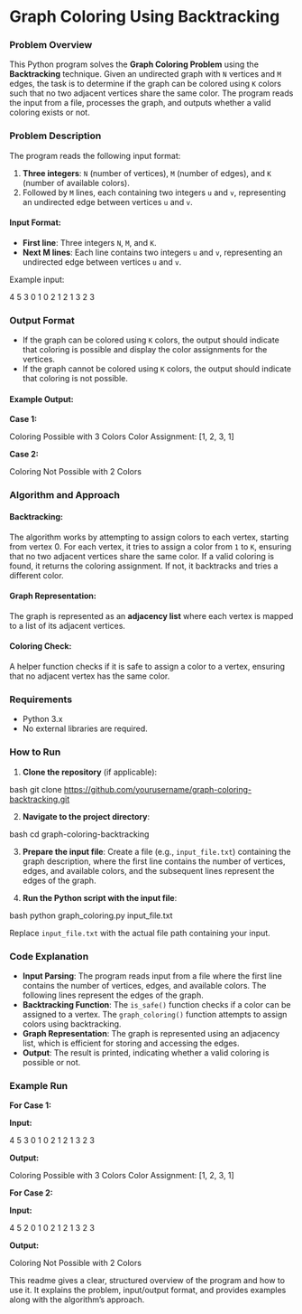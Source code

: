 # Graph Coloring Using Backtracking

### Problem Overview
This Python program solves the **Graph Coloring Problem** using the **Backtracking** technique. Given an undirected graph with `N` vertices and `M` edges, the task is to determine if the graph can be colored using `K` colors such that no two adjacent vertices share the same color. The program reads the input from a file, processes the graph, and outputs whether a valid coloring exists or not.


### Problem Description
The program reads the following input format:

1. **Three integers**: `N` (number of vertices), `M` (number of edges), and `K` (number of available colors).
2. Followed by `M` lines, each containing two integers `u` and `v`, representing an undirected edge between vertices `u` and `v`.

#### Input Format:

- **First line**: Three integers `N`, `M`, and `K`.
- **Next M lines**: Each line contains two integers `u` and `v`, representing an undirected edge between vertices `u` and `v`.

Example input:

4 5 3
0 1
0 2
1 2
1 3
2 3




### Output Format
- If the graph can be colored using `K` colors, the output should indicate that coloring is possible and display the color assignments for the vertices.
- If the graph cannot be colored using `K` colors, the output should indicate that coloring is not possible.

#### Example Output:
**Case 1:**

Coloring Possible with 3 Colors
Color Assignment: [1, 2, 3, 1]


**Case 2:**

Coloring Not Possible with 2 Colors

### Algorithm and Approach

#### Backtracking:
The algorithm works by attempting to assign colors to each vertex, starting from vertex 0. For each vertex, it tries to assign a color from `1` to `K`, ensuring that no two adjacent vertices share the same color. If a valid coloring is found, it returns the coloring assignment. If not, it backtracks and tries a different color.

#### Graph Representation:
The graph is represented as an **adjacency list** where each vertex is mapped to a list of its adjacent vertices.

#### Coloring Check:
A helper function checks if it is safe to assign a color to a vertex, ensuring that no adjacent vertex has the same color.



### Requirements
- Python 3.x
- No external libraries are required.



### How to Run

1. **Clone the repository** (if applicable):

bash
    git clone https://github.com/yourusername/graph-coloring-backtracking.git


2. **Navigate to the project directory**:

bash
    cd graph-coloring-backtracking
  

3. **Prepare the input file**:
   Create a file (e.g., `input_file.txt`) containing the graph description, where the first line contains the number of vertices, edges, and available colors, and the subsequent lines represent the edges of the graph.

4. **Run the Python script with the input file**:

bash
    python graph_coloring.py input_file.txt
  

   Replace `input_file.txt` with the actual file path containing your input.



### Code Explanation

- **Input Parsing**: The program reads input from a file where the first line contains the number of vertices, edges, and available colors. The following lines represent the edges of the graph.
- **Backtracking Function**: The `is_safe()` function checks if a color can be assigned to a vertex. The `graph_coloring()` function attempts to assign colors using backtracking.
- **Graph Representation**: The graph is represented using an adjacency list, which is efficient for storing and accessing the edges.
- **Output**: The result is printed, indicating whether a valid coloring is possible or not.



### Example Run

**For Case 1:**

**Input:**

4 5 3
0 1
0 2
1 2
1 3
2 3


**Output:**

Coloring Possible with 3 Colors
Color Assignment: [1, 2, 3, 1]


**For Case 2:**

**Input:**

4 5 2
0 1
0 2
1 2
1 3
2 3


**Output:**

Coloring Not Possible with 2 Colors


This readme gives a clear, structured overview of the program and how to use it. It explains the problem, input/output format, and provides examples along with the algorithm’s approach.
